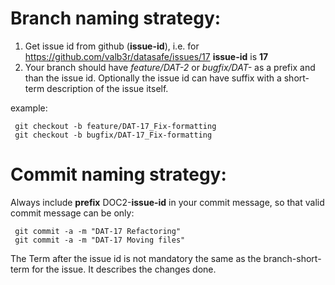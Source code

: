 # Branch naming strategy: 
1. Get issue id from github (**issue-id**), i.e. for https://github.com/valb3r/datasafe/issues/17 **issue-id** is **17**
2. Your branch should have *feature/DAT-2* or *bugfix/DAT-* as a prefix and than the issue id.
Optionally the issue id can have suffix with a short-term description of the issue itself.

example:
```
 git checkout -b feature/DAT-17_Fix-formatting
 git checkout -b bugfix/DAT-17_Fix-formatting
```


# Commit naming strategy:

Always include **prefix** DOC2-**issue-id** in your commit message, so that valid commit message can be only:
```
 git commit -a -m "DAT-17 Refactoring"
 git commit -a -m "DAT-17 Moving files"
```
 
The Term after the issue id is not mandatory the same as the branch-short-term for the issue. It describes the changes done. 
  